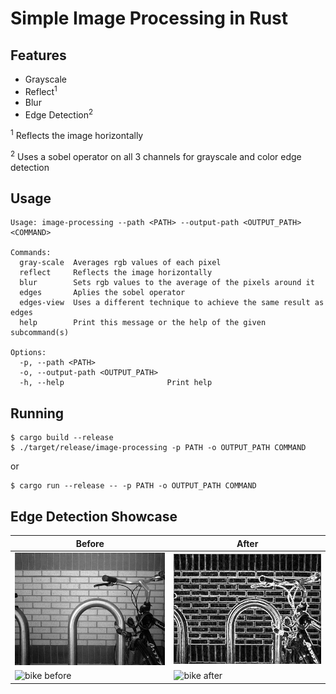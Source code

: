 # Simple Image Processing in Rust

## Features
 - Grayscale
 - Reflect<sup>1</sup>
 - Blur
 - Edge Detection<sup>2</sup>

<sup>1</sup> Reflects the image horizontally

<sup>2</sup> Uses a sobel operator on all 3 channels for grayscale and color edge detection

## Usage
```
Usage: image-processing --path <PATH> --output-path <OUTPUT_PATH> <COMMAND>

Commands:
  gray-scale  Averages rgb values of each pixel
  reflect     Reflects the image horizontally
  blur        Sets rgb values to the average of the pixels around it
  edges       Aplies the sobel operator
  edges-view  Uses a different technique to achieve the same result as edges
  help        Print this message or the help of the given subcommand(s)

Options:
  -p, --path <PATH>                
  -o, --output-path <OUTPUT_PATH>  
  -h, --help                       Print help
```

## Running
```
$ cargo build --release
$ ./target/release/image-processing -p PATH -o OUTPUT_PATH COMMAND
```
or
```
$ cargo run --release -- -p PATH -o OUTPUT_PATH COMMAND
```

## Edge Detection Showcase
| Before | After |
| ----------- | ----------- |
| ![bike before](images/400px-Bikesgray.jpg) | ![bike after](images/400px-Bikesgray_after.jpg) |
| ![bike before](images/wallhaven-water.png) | ![bike after](images/wallhaven-water_after.png) |

